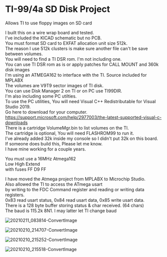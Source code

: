 # TI-99/4a SD Disk Project
Allows TI to use floppy images on SD card

I built this on a wire wrap board and tested.<br />
I've included the KICAD schematic but no PCB.<br />
You must format SD card to EXFAT allocation unit size 512k.<br />
The reason I use 512k clusters is make sure another file can't be save between volumes.<br />
You will need to find a TI DSR rom. I'm not including one.<br />
You can use TI DSR rom as is or apply patches for CALL MOUNT and 360k disk images<br />
I'm using an ATMEGA162 to interface with the TI. Source included for MPLABX<br />
The volumes are V9T9 sector images of TI disk.<br />
You can use Disk Manager 2 on TI or on PC use TI99DIR.<br />
I'm also including some PC utilties.<br />
To use the PC utilities, You will need Visual C++ Redistributable for Visual Studio 2019.<br />
Go here to download for your computer.<br />
https://support.microsoft.com/help/2977003/the-latest-supported-visual-c-downloads<br />
There is a cartridge VolumeMgr.bin to list volumes on the TI.<br />
The cartridge is optional, You will need FLASHROM99 to run it.<br />
I've already added 32k inside my console so I didn't put 32k on this board.<br />
If someone does build this, Please let me know.<br />
I have mine working for a couple years.<br />


You must use a 16MHz Atmega162<br />
Low High Extend<br />
with fuses FF D9 FF<br />

I have moved the Atmega project from MPLABX to Microchip Studio.<br />
Also allowed the TI to access the ATmega usart<br />
by writing to the FDC Command register and reading or writing data registers.<br />
0x83 read usart status, 0x84 read usart data, 0x85 write usart data.<br />
There is a 128 byte buffer storing status & char received. (64 chars)<br />
The baud is 115.2k 8N1. I may latter let TI change baud<br />

![20210211_083814-ConvertImage](https://user-images.githubusercontent.com/6753466/107653626-736e0500-6c47-11eb-956a-0ce666fc9371.jpg)

![20210210_214707-ConvertImage](https://user-images.githubusercontent.com/6753466/107653811-a7492a80-6c47-11eb-9e17-8fb9d23c6c07.jpg)

![20210210_215252-ConvertImage](https://user-images.githubusercontent.com/6753466/107654000-d8295f80-6c47-11eb-8724-41792cc1835e.jpg)

![20210210_215518-ConvertImage](https://user-images.githubusercontent.com/6753466/107654174-0313b380-6c48-11eb-8869-f22a397665a8.jpg)
